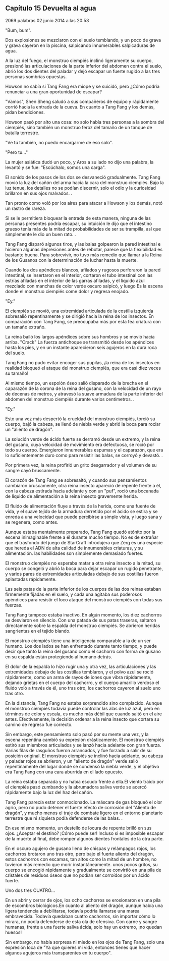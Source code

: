 
## Capítulo 15 Devuelta al agua


2069 palabras
02 junio 2014 a las 20:53


"Bum, bum".

Dos explosiones se mezclaron con el suelo temblando, y un poco de grava y grava cayeron en la piscina, salpicando innumerables salpicaduras de agua.

A la luz del fuego, el monstruo ciempiés inclinó ligeramente su cuerpo, presionó las articulaciones de la parte inferior del abdomen contra el suelo, abrió los dos dientes del paladar y dejó escapar un fuerte rugido a las tres personas sombrías opuestas.

Howson no sabía si Tang Fang era miope y se suicidó, pero ¿Cómo podría renunciar a una gran oportunidad de escapar?

"Vamos", Shen Sheng saludó a sus compañeros de equipo y rápidamente corrió hacia la entrada de la cueva. En cuanto a Tang Fang y los demás, pidan bendiciones.

Howson pasó por alto una cosa: no solo había tres personas a la sombra del ciempiés, sino también un monstruo feroz del tamaño de un tanque de batalla terrestre.

"Ve tú también, no puedo encargarme de eso solo".

"Pero tu..."

La mujer asiática dudó un poco, y Aros a su lado no dijo una palabra, la levantó y se fue: "Escúchalo, somos una carga".

El sonido de los pasos de los dos se desvaneció gradualmente. Tang Fang movió la luz del cañón del arma hacia la cara del monstruo ciempiés. Bajo la luz tenue, los detalles no se podían discernir, solo el odio y la curiosidad brillaron en sus ojos malvados. .

Tan pronto como voló por los aires para atacar a Howson y los demás, notó un rastro de rareza.

Si se le permitiera bloquear la entrada de esta manera, ninguna de las personas presentes podría escapar, su intuición le dijo que el intestino grueso tenía más de la mitad de probabilidades de ser su trampilla, así que simplemente le dio un buen rato. .

Tang Fang disparó algunos tiros, y las balas golpearon la pared intestinal e hicieron algunas depresiones antes de rebotar, parece que la flexibilidad es bastante buena. Para sobrevivir, no tuvo más remedio que llamar a la Reina de los Gusanos con la determinación de luchar hasta la muerte.

Cuando los dos apéndices blancos, afilados y rugosos perforaron la pared intestinal, se insertaron en el interior, cortaron el tubo intestinal con las estrías afiladas en el interior de las garras afiladas, y el líquido azul mezclado con manchas de color verde oscuro salpicó, y luego Es la escena donde el monstruo ciempiés come dolor y regresa enojado.

"Ey."

El ciempiés se movió, una extremidad articulada de la costilla izquierda sobresalió repentinamente y se dirigió hacia la reina de los insectos. En comparación con Tang Fang, se preocupaba más por esta fea criatura con un tamaño extraño.

La reina bailó los largos apéndices sobre sus hombros y se movió hacia arriba. "Crack" La fuerza antichoque se transmitió desde los apéndices hasta los pies, y en un instante aparecieron seis agujeros en la dura roca del suelo.

Tang Fang no pudo evitar encoger sus pupilas, ¡la reina de los insectos en realidad bloqueó el ataque del monstruo ciempiés, que era casi diez veces su tamaño!

Al mismo tiempo, un espolón óseo salió disparado de la brecha en el caparazón de la corona de la reina del gusano, con la velocidad de un rayo de decenas de metros, y atravesó la suave armadura de la parte inferior del abdomen del monstruo ciempiés durante varios centímetros. .

"Ey."

Esto una vez más despertó la crueldad del monstruo ciempiés, torció su cuerpo, bajó la cabeza, se llenó de niebla verde y abrió la boca para rociar un "aliento de dragón".

La solución verde de ácido fuerte se derramó desde un extremo, y la reina del gusano, cuya velocidad de movimiento era defectuosa, se roció por todo su cuerpo. Emergieron innumerables espumas y el caparazón, que era lo suficientemente duro como para resistir las balas, se corroyó y devastó. .

Por primera vez, la reina profirió un grito desgarrador y el volumen de su sangre cayó bruscamente.

El corazón de Tang Fang se sobresaltó, y cuando sus pensamientos cambiaron bruscamente, otra reina insecto apareció de repente frente a él, con la cabeza estirada hacia adelante y con un "puf", roció una bocanada de líquido de alimentación a la reina insecto gravemente herida.

El fluido de alimentación fluye a través de la herida, como una fuente de vida, y el suave tejido de la armadura derretido por el ácido se estira y se enreda a una velocidad que puede percibirse a simple vista, y luego sana y se regenera, como antes.

Aunque estaba mentalmente preparado, Tang Fang quedó atónito por la escena inimaginable frente a él durante mucho tiempo. No es de extrañar que el trasfondo del juego de StarCraft introdujera que Zerg es una especie que hereda el ADN de alta calidad de innumerables criaturas, y su alimentación. las habilidades son simplemente demasiado fuertes.

El monstruo ciempiés no esperaba matar a otra reina insecto a la mitad, su cuerpo se congeló y abrió la boca para dejar escapar un rugido penetrante, y varios pares de extremidades articuladas debajo de sus costillas fueron aplastadas rápidamente.

Las seis patas de la parte inferior de los cuerpos de las dos reinas estaban firmemente fijadas en el suelo, y cada una agitaba sus poderosos apéndices para resistir el loco ataque del monstruo ciempiés con todas sus fuerzas.

Tang Fang tampoco estaba inactivo. En algún momento, los diez cachorros se desviaron en silencio. Con una patada de sus patas traseras, saltaron directamente sobre la espalda del monstruo ciempiés. Se abrieron heridas sangrientas en el tejido blando.

El monstruo ciempiés tiene una inteligencia comparable a la de un ser humano. Los dos lados se han enfrentado durante tanto tiempo, y puede decir que tanto la reina del gusano como el cachorro con forma de gusano en su espalda están protegiendo al humano detrás.

El dolor de la espalda lo hizo rugir una y otra vez, las articulaciones y las extremidades debajo de las costillas temblaron, y el polvo azul se roció rápidamente, como un arma de rayos de iones que vibra rápidamente, dejando grietas en el cuerpo del cachorro, y el cuerpo amarillo verdoso el fluido voló a través de él, uno tras otro, los cachorros cayeron al suelo uno tras otro.

En la distancia, Tang Fang no estaba sorprendido sino complacido. Aunque el monstruo ciempiés todavía puede controlar las alas de luz azul, pero en términos de color y escala, es mucho más débil que cuando saltó en el aire antes. Efectivamente, la decisión ordenar a la reina insecto que cortara su camino de regreso fue correcto.

Sin embargo, este pensamiento solo pasó por su mente una vez, y la escena repentina cambió su expresión drásticamente. El monstruo ciempiés estiró sus miembros articulados y se lanzó hacia adelante con gran fuerza. Varias filas de rasguños fueron arrancados, y fue forzado a salir de su posición original. El monstruo ciempiés se inclinó hacia adelante, su cabeza y paladar rojos se abrieron, y un "aliento de dragón" verde salió repentinamente del lugar donde se condensó la niebla verde, y el objetivo era Tang Fang con una cara aburrida en el lado opuesto.

La reina estaba separada y no había escudo frente a ella.El viento traído por el ciempiés pasó zumbando y la abrumadora saliva verde se acercó rápidamente bajo la luz del haz del cañón.

Tang Fang parecía estar conmocionado. La máscara de gas bloqueó el olor agrio, pero no pudo detener el fuerte efecto de corrosión del "Aliento de dragón", y mucho menos el traje de combate ligero en el entorno planetario terrestre que ni siquiera podía defenderse de las balas. .

En ese mismo momento, un destello de locura de repente brilló en sus ojos. ¿Aceptar el destino? ¡Cómo puede ser! Incluso si es imposible escapar de la muerte al final, debe romper algunos dientes frontales de la otra parte.

En el oscuro agujero de gusano lleno de chispas y relámpagos rojos, los cachorros brotaron uno tras otro, pero bajo el fuerte aliento del dragón, estos cachorros con escamas, tan altos como la mitad de un hombre, no tuvieron más remedio que morir instantáneamente. unos pocos gritos, su cuerpo se encogió rápidamente y gradualmente se convirtió en una pila de cristales de residuos óseos que no podían ser corroídos por un ácido fuerte.

Uno dos tres CUATRO...

En un abrir y cerrar de ojos, los ocho cachorros se erosionaron en una pila de escombros biológicos.En cuanto al aliento del dragón, aunque había una ligera tendencia a debilitarse, todavía podría llamarse una marea embravecida. Todavía quedaban cuatro cachorros, sin importar cómo lo mirara, no podía defenderse de esta ola de ofensiva. Con carne y sangre humanas, frente a una fuerte saliva ácida, solo hay un extremo, ¡no quedan huesos!

Sin embargo, no había sorpresa ni miedo en los ojos de Tang Fang, solo una expresión loca de "Ya que quieres mi vida, entonces tienes que hacer algunos agujeros más transparentes en tu cuerpo".
